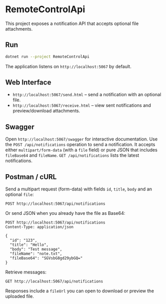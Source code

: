 RemoteControlApi
=================

This project exposes a notification API that accepts optional file attachments.

## Run

```bash
dotnet run --project RemoteControlApi
```

The application listens on `http://localhost:5067` by default.

## Web Interface

- `http://localhost:5067/send.html` – send a notification with an optional file.
- `http://localhost:5067/receive.html` – view sent notifications and preview/download attachments.

## Swagger

Open `http://localhost:5067/swagger` for interactive documentation.
Use the `POST /api/notifications` operation to send a notification. It accepts either
`multipart/form-data` (with a `file` field) or pure JSON that includes `fileBase64` and
`fileName`. `GET /api/notifications` lists the latest notifications.

## Postman / cURL

Send a multipart request (form-data) with fields `id`, `title`, `body` and an optional `file`:

```
POST http://localhost:5067/api/notifications
```

Or send JSON when you already have the file as Base64:

```
POST http://localhost:5067/api/notifications
Content-Type: application/json

{
  "id": "123",
  "title": "Hello",
  "body": "Test message",
  "fileName": "note.txt",
  "fileBase64": "SGVsbG8gd29ybGQ="
}
```

Retrieve messages:

```
GET http://localhost:5067/api/notifications
```

Responses include a `fileUrl` you can open to download or preview the uploaded file.

